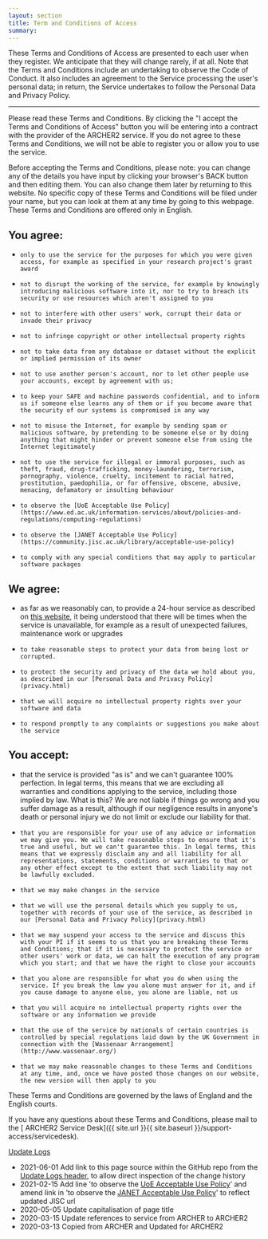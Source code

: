 ```yaml
---
layout: section
title: Term and Conditions of Access
summary: 
---
```


These Terms and Conditions of Access are presented to each user when they register. We anticipate that they will change rarely, if at all. Note that the Terms and Conditions include an undertaking to observe the Code of Conduct. It also includes an agreement to the Service processing the user's personal data; in return, the Service undertakes to follow the Personal Data and Privacy Policy.

---

Please read these Terms and Conditions. By clicking the "I accept the Terms and Conditions of Access" button you will be entering into a contract with the provider of the ARCHER2 service. If you do not agree to these Terms and Conditions, we will not be able to register you or allow you to use the service.

Before accepting the Terms and Conditions, please note: you can change any of the details you have input by clicking your browser's BACK button and then editing them. You can also change them later by returning to this website. No specific copy of these Terms and Conditions will be filed under your name, but you can look at them at any time by going to this webpage. These Terms and Conditions are offered only in English.

## You agree:

-     only to use the service for the purposes for which you were given access, for example as specified in your research project's grant award
-     not to disrupt the working of the service, for example by knowingly introducing malicious software into it, nor to try to breach its security or use resources which aren't assigned to you
-     not to interfere with other users' work, corrupt their data or invade their privacy
-     not to infringe copyright or other intellectual property rights
-     not to take data from any database or dataset without the explicit or implied permission of its owner
-     not to use another person's account, nor to let other people use your accounts, except by agreement with us;
-     to keep your SAFE and machine passwords confidential, and to inform us if someone else learns any of them or if you become aware that the security of our systems is compromised in any way
-     not to misuse the Internet, for example by sending spam or malicious software, by pretending to be someone else or by doing anything that might hinder or prevent someone else from using the Internet legitimately
-     not to use the service for illegal or immoral purposes, such as theft, fraud, drug-trafficking, money-laundering, terrorism, pornography, violence, cruelty, incitement to racial hatred, prostitution, paedophilia, or for offensive, obscene, abusive, menacing, defamatory or insulting behaviour
-     to observe the [UoE Acceptable Use Policy](https://www.ed.ac.uk/information-services/about/policies-and-regulations/computing-regulations) 
-     to observe the [JANET Acceptable Use Policy](https://community.jisc.ac.uk/library/acceptable-use-policy)
-     to comply with any special conditions that may apply to particular software packages

## We agree:

 -    as far as we reasonably can, to provide a 24-hour service as described on [this website](https://www.archer2.ac.uk), it being understood that there will be times when the service is unavailable, for example as a result of unexpected failures, maintenance work or upgrades
-     to take reasonable steps to protect your data from being lost or corrupted.
-     to protect the security and privacy of the data we hold about you, as described in our [Personal Data and Privacy Policy](privacy.html)
-     that we will acquire no intellectual property rights over your software and data
-     to respond promptly to any complaints or suggestions you make about the service

## You accept:

 -    that the service is provided "as is" and we can't guarantee 100% perfection. In legal terms, this means that we are excluding all warranties and conditions applying to the service, including those implied by law. What is this? We are not liable if things go wrong and you suffer damage as a result, although if our negligence results in anyone's death or personal injury we do not limit or exclude our liability for that.
-     that you are responsible for your use of any advice or information we may give you. We will take reasonable steps to ensure that it's true and useful, but we can't guarantee this. In legal terms, this means that we expressly disclaim any and all liability for all representations, statements, conditions or warranties to that or any other effect except to the extent that such liability may not be lawfully excluded.
-     that we may make changes in the service
-     that we will use the personal details which you supply to us, together with records of your use of the service, as described in our [Personal Data and Privacy Policy](privacy.html)
-     that we may suspend your access to the service and discuss this with your PI if it seems to us that you are breaking these Terms and Conditions; that if it is necessary to protect the service or other users' work or data, we can halt the execution of any program which you start; and that we have the right to close your accounts
-     that you alone are responsible for what you do when using the service. If you break the law you alone must answer for it, and if you cause damage to anyone else, you alone are liable, not us
-     that you will acquire no intellectual property rights over the software or any information we provide
-     that the use of the service by nationals of certain countries is controlled by special regulations laid down by the UK Government in connection with the [Wassenaar Arrangement](http://www.wassenaar.org/)
-     that we may make reasonable changes to these Terms and Conditions at any time, and, once we have posted those changes on our website, the new version will then apply to you

These Terms and Conditions are governed by the laws of England and the English courts.

If you have any questions about these Terms and Conditions, please mail to the [ ARCHER2 Service Desk]({{ site.url }}{{ site.baseurl }}/support-access/servicedesk).


[Update Logs](https://github.com/ARCHER2-HPC/archer2-website/commits/main/about/policies/tandc.md)
* 2021-06-01 Add link to this page source within the GitHub repo from the [Update Logs header](https://github.com/ARCHER2-HPC/archer2-website/commits/main/about/policies/tandc.md), to allow direct inspection of the change history
* 2021-02-15 Add line 'to observe the [UoE Acceptable Use Policy](https://www.ed.ac.uk/information-services/about/policies-and-regulations/computing-regulations)' and amend link in 'to observe the [JANET Acceptable Use Policy](https://community.jisc.ac.uk/library/acceptable-use-policy)' to reflect updated JISC url
* 2020-05-05 Update capitalisation of page title
* 2020-03-15 Update references to service from ARCHER to ARCHER2
* 2020-03-13 Copied from ARCHER and Updated for ARCHER2
